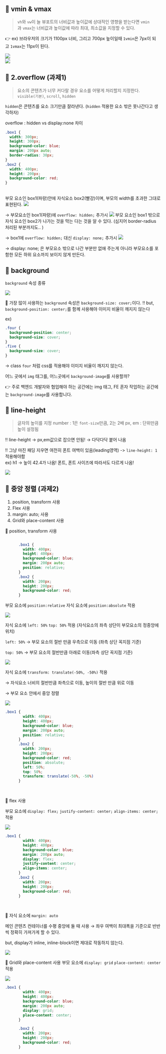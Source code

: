 ## 📌 vmin & vmax
> `vh`와 `vw`이 늘 뷰포트의 너비값과 높이값에 상대적인 영향을 받는다면 `vmin`과 `vmax`는 너비값과 높이값에 따라 최대, 최소값을 지정할 수 있다.

👉 ex) 브라우저의 크기가 1100px 너비, 그리고 700px 높이일때 `1vmin`은 7px이 되고 `1vmax`는 11px이 된다.

<img src="vmax.png">

<br>

<img src="vmin.png">

<br>

## 📌 2.overflow (과제1)

> 요소의 콘텐츠가 너무 커다랄 경우 요소를 어떻게 처리할지 지정한다.
> `visible(기본)`, `scroll`, `hidden`

`hidden`은 콘텐츠를 요소 크기만큼 잘라낸다. (`hidden` 적용한 요소 밖은 못나간다고 생각하자)

overflow : hidden vs display:none 차이

```css
.box1 {
  width: 300px;
  height: 300px;
  background-color: blue;
  margin: 200px auto;
  border-radius: 30px;
}
.box2 {
  width: 400px;
  height: 200px;
  background-color: red;
}
```

<br>
부모 요소인 box1(파랑)안에 자식요소 box2(빨강)이며, 부모의 width를 초과한 그대로 표현된다. 
<img src="overflow-display1.png">

<br>

→ 부모요소인 box1(파랑)에 `overflow: hidden;` 추가시
<img src="overflow-display2.png">
부모 요소인 box1 밖으로 자식 요소인 box2가 나가는 것을 막는 다는 것을 알 수 있다. (심지어 border-radius 처리된 부분까지도.. ) <br>

→ box1에 `overflow: hidden;` 대신 `display: none;` 추가시
<img src="overflow-display3.png">

→ display: none; 은 부모요소 밖으로 나간 부분만 없애 주는게 아니라 부모요소를 포함한 모든 하위 요소까지 보이지 않게 만든다.

## 📌 background

`background` 속성 종류

<img src="background.png"> <br>


📎 가장 많이 사용하는 `background` 속성은 `background-size: cover;`이다.
‼️ but, `background-position: center;`를 함께 사용해야 이미지 비율이 깨지지 않는다

ex)

```css
.four {
  background-position: center;
  background-size: cover;
}
.five {
  background-size: cover;
}
```

-> class `four` 처럼 css를 적용해야 이미지 비율이 깨지지 않는다.
<br>

어느 곳에서 `img` 태그를, 어느곳에서 `background-image`를 사용할까?

👉 주로 백엔드 개발자와 협업해야 하는 공간에는 img 태그, FE 혼자 작업하는 공간에는 `background-image`를 사용합니다.

## 📌 line-height

> 글자의 높이를 지정
> number : 1은 `font-size`만큼, 2는 2배
> px, em : 단위만큼 높이 설정됨

‼️ line-height → px,em값으로 잡으면 안됨! → 다닥다닥 붙어 나옴

‼️ 그냥 마진 패딩 지우면 여전히 폰트 여백이 있음(leading영역) -> `line-height: 1` 적용해야함  
ex) h1 → 높이 42.4가 나옴! 폰트, 폰트 사이즈에 따라서도 다르게 나옴!

<img src="line-height.png">

<br>


## 📌 중앙 정렬 (과제2)

1. position, transform 사용
2. Flex 사용
3. margin: auto; 사용
4. Grid와 place-content 사용 <br>

🧷 position, transform 사용 

```css

      .box1 {
        width: 400px;
        height: 400px;
        background-color: blue;
        margin: 200px auto;
        position: relative;
      }
      .box2 {
        width: 200px;
        height: 200px;
        background-color: red;
      }
```

부모 요소에 `position:relative` 자식 요소에 `position:absolute` 적용

<img src="center1.png">

<br>

자식 요소에 `left: 50%` `top: 50%` 적용 (자식요소의 좌측 상단이 부모요소의 정중앙에 위치)

`left: 50%` → 부모 요소의 절반 만큼 우측으로 이동 (좌측 상단 꼭지점 기준)

`top: 50%` → 부모 요소의 절반만큼 아래로 이동(좌측 상단 꼭지점 기준)


<img src="center2.png">

<br>

자식 요소에 `transform: translate(-50%, -50%)` 적용

→ 자식요소 너비의 절반만큼 좌측으로 이동, 높이의 절반 만큼 위로 이동 

→ 부모 요소 안에서 중앙 정렬

<img src="center3.png">

```css
.box1 {
        width: 400px;
        height: 400px;
        background-color: blue;
        margin: 200px auto;
        position: relative;
      }
      .box2 {
        width: 200px;
        height: 200px;
        background-color: red;
        position: absolute;
        left: 50%;
        top: 50%;
        transform: translate(-50%, -50%)
      }
```
<br>

🧷 flex 사용

부모 요소에 `display: flex;` `justify-content: center;` `align-items: center;` 적용

<img src="center4.png">

```css
.box1 {
        width: 400px;
        height: 400px;
        background-color: blue;
        margin: 200px auto;
        display: flex;
        justify-content: center;
        align-items: center;
      }
      .box2 {
        width: 200px;
        height: 200px;
        background-color: red;
      }
```

<br>

🧷 자식 요소에 `margin: auto`

메인 콘텐츠 컨테이너를 수평 중앙에 둘 때 사용 → 좌우 여백이 최대폭을 기준으로 반반씩 정확히 가져가게 할 수 있다.

but, display가 inline, inline-block이면 제대로 작동하지 않는다.

<img src="center5.png">

<br>

🧷 Grid와 place-content 사용
부모 요소에 `display: grid` `place-content: center` 적용

<img src="center6.png"> <br>


```css
.box1 {
        width: 400px;
        height: 400px;
        background-color: blue;
        margin: 200px auto;
        display: grid;
        place-content: center;
      }

      .box2 {
        width: 200px;
        height: 200px;
        background-color: red;
      }
```